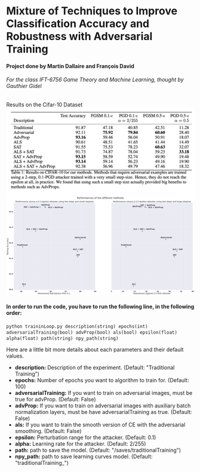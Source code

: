 # Mixture of Techniques to Improve Classification Accuracy and Robustness with Adversarial Training

#### Project done by Martin Dallaire and François David 
###### For the class IFT-6756 Game Theory and Machine Learning, thought by Gauthier Gidel 

Results on the Cifar-10 Dataset
![](tableResults.png)
![](results.png)
#### In order to run the code, you have to run the following line, in the following order: 

```
python traininLoop.py description(string) epochs(int) adversarialTraining(bool) advProp(bool) als(bool) epsilon(float) alpha(float) path(string) npy_path(string) 
```

Here are a little bit more details about each parameters and their default values. 

* **description:** Description of the experiment. (Default: "Traditional Training") 
* **epochs:** Number of epochs you want to algorithm to train for. (Default: 100)
* **adversarialTraining:** If you want to train on adversarial images, must be true for advProp. (Default: False)
* **advProp:** If you want to train on adversarial images with auxiliary batch normalization layers, must be have adversarialTraining as true. (Default: False)
* **als:** If you want to train the smooth version of CE with the adversarial smoothing. (Default: False)
* **epsilon:** Perturbation range for the attacker. (Default: 0.1)
* **alpha:** Learning rate for the attacker. (Default: 2/255)
* **path:** path to save the model. (Default: "/saves/traditionalTraining")
* **npy_path:** path to save learning curves model. (Default: "traditionalTraining_")
